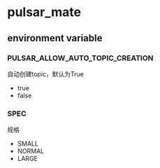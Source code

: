 # pulsar_mate
## environment variable
### PULSAR_ALLOW_AUTO_TOPIC_CREATION
自动创建topic，默认为True
- true
- false
### SPEC
规格
- SMALL
- NORMAL
- LARGE
